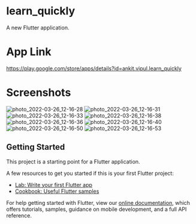 # learn_quickly

A new Flutter application.

# App Link

https://play.google.com/store/apps/details?id=ankit.vipul.learn_quickly

# Screenshots

![photo_2022-03-26_12-16-28](https://user-images.githubusercontent.com/56728798/160228312-c8980018-0f7d-4c3e-a86d-ec82213aee90.jpg)
![photo_2022-03-26_12-16-31](https://user-images.githubusercontent.com/56728798/160228315-cabdebe2-bb37-4861-839e-d9053a723525.jpg)
![photo_2022-03-26_12-16-33](https://user-images.githubusercontent.com/56728798/160228321-ea9f4e86-e24b-4c9b-ac19-71f3ff77c002.jpg)
![photo_2022-03-26_12-16-38](https://user-images.githubusercontent.com/56728798/160228325-b002c5cb-c572-44e2-a7d8-b1e416cd5fb2.jpg)
![photo_2022-03-26_12-16-36](https://user-images.githubusercontent.com/56728798/160228332-6bf1045c-1b36-4b80-9bec-d582242587b3.jpg)
![photo_2022-03-26_12-16-40](https://user-images.githubusercontent.com/56728798/160228333-8f53b609-3162-4767-89df-0f565586e3a4.jpg)
![photo_2022-03-26_12-16-50](https://user-images.githubusercontent.com/56728798/160228337-d318d0f8-aa1e-4236-aa07-3d70609fd223.jpg)
![photo_2022-03-26_12-16-53](https://user-images.githubusercontent.com/56728798/160228354-f796dab7-5905-410f-a0ea-86514d09cc23.jpg)


## Getting Started

This project is a starting point for a Flutter application.

A few resources to get you started if this is your first Flutter project:

- [Lab: Write your first Flutter app](https://flutter.dev/docs/get-started/codelab)
- [Cookbook: Useful Flutter samples](https://flutter.dev/docs/cookbook)

For help getting started with Flutter, view our
[online documentation](https://flutter.dev/docs), which offers tutorials,
samples, guidance on mobile development, and a full API reference.

